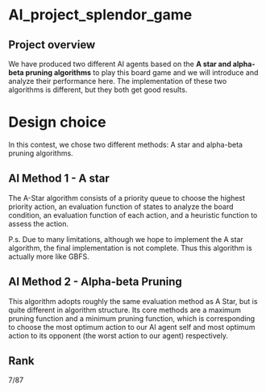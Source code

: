 # AI_project_splendor_game
## Project overview
We have produced two different AI agents based on the **A star and alpha-beta pruning algorithms** to play this board game and we will introduce and analyze their performance here. The implementation of these two algorithms is different, but they both get good results.
# Design choice
In this contest, we chose two different methods: A star and alpha-beta pruning algorithms.
## AI Method 1 - A star
The A-Star algorithm consists of a priority queue to choose the highest priority action, an evaluation function of states to analyze the board condition, an evaluation function of each action, and a heuristic function to assess the action.

P.s. Due to many limitations, although we hope to implement the A star algorithm, the final implementation is not complete. Thus this algorithm is actually more like GBFS.
## AI Method 2 - Alpha-beta Pruning
This algorithm adopts roughly the same evaluation method as A Star, but is quite different in algorithm structure. Its core methods are a maximum pruning function and a minimum pruning function, which is corresponding to choose the most optimum action to our AI agent self and most optimum action to its opponent (the worst action to our agent) respectively.
## Rank
7/87
